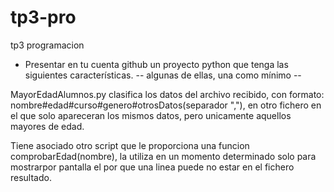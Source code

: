 # tp3-pro
tp3 programacion
- Presentar en tu cuenta github un proyecto python que tenga las
   siguientes características.
      -- algunas de ellas, una como mínimo --
      
MayorEdadAlumnos.py 
clasifica los datos del archivo recibido, con formato: nombre#edad#curso#genero#otrosDatos(separador ","), en otro fichero en el que solo apareceran los mismos datos, pero unicamente aquellos mayores de edad.

Tiene asociado otro script que le proporciona una funcion comprobarEdad(nombre), la utiliza en un momento determinado solo para mostrarpor pantalla el por que una linea puede no estar en el fichero resultado.


